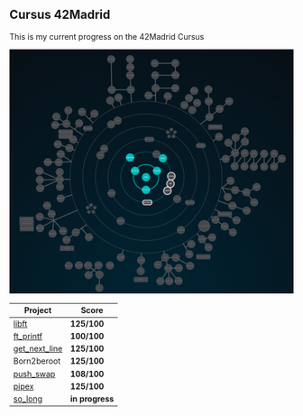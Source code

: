 ## Cursus 42Madrid

This is my current progress on the 42Madrid Cursus

<p align="center">
<img width="2576px" alt="2238px" src="https://github.com/BishopVK/Cursus-42Madrid/blob/main/img/Holygraph.png">
</p>

| **Project**           | **Score**     |
|-----------------------|---------------|
| [libft](/lvl0/Libft) | **125/100**   |
| [ft_printf](/lvl1/printf) | **100/100**   |
| [get_next_line](/lvl1/get_next_line) | **125/100**   |
| Born2beroot           | **125/100**   |
| [push_swap](/lvl2/push_swap) | **108/100**   |
| [pipex](/lvl2/pipex) | **125/100**   |
| [so_long](/lvl2/so_long) | **in progress**   |
